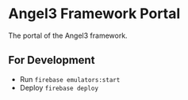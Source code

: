 # Angel3 Framework Portal

The portal of the Angel3 framework.

## For Development

* Run `firebase emulators:start`
* Deploy `firebase deploy`
  